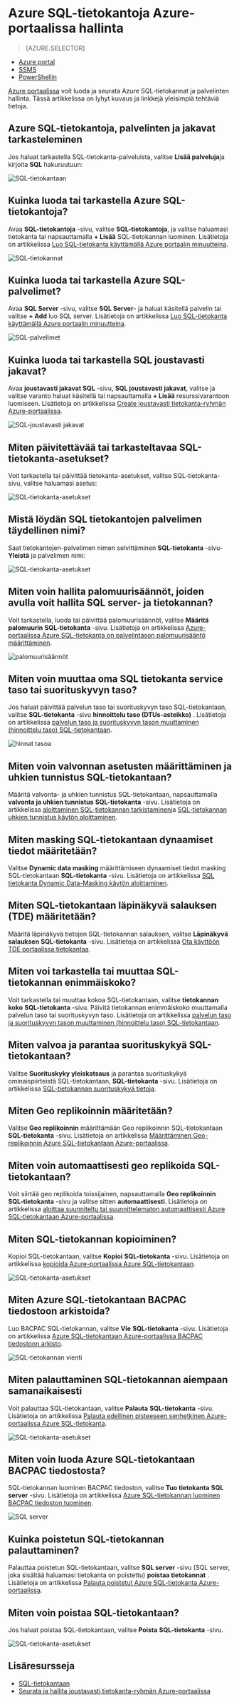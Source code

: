 <properties
    pageTitle="Hallitse Azure SQL-tietokanta Azure-portaalissa | Microsoft Azure"
    description="Opettele Azure-portaalin avulla voit hallita relaatiotietokannasta pilvipalvelussa Azure-portaalissa."
    services="sql-database"
    documentationCenter=""
    authors="stevestein"
    manager="jhubbard"
    editor=""/>

<tags
    ms.service="sql-database"
    ms.devlang="NA"
    ms.workload="data-management"
    ms.topic="article"
    ms.tgt_pltfrm="NA"
    ms.date="09/19/2016"
    ms.author="sstein"/>


# <a name="managing-azure-sql-databases-using-the-azure-portal"></a>Azure SQL-tietokantoja Azure-portaalissa hallinta


> [AZURE.SELECTOR]
- [Azure portal](sql-database-manage-portal.md)
- [SSMS](sql-database-manage-azure-ssms.md)
- [PowerShellin](sql-database-manage-powershell.md)

[Azure portaalissa](https://portal.azure.com/) voit luoda ja seurata Azure SQL-tietokannat ja palvelinten hallinta. Tässä artikkelissa on lyhyt kuvaus ja linkkejä yleisimpiä tehtäviä tietoja.

## <a name="view-your-azure-sql-databases-servers-and-pools"></a>Azure SQL-tietokantoja, palvelinten ja jakavat tarkasteleminen

Jos haluat tarkastella SQL-tietokanta-palveluista, valitse **Lisää palveluja**ja kirjoita **SQL** hakuruutuun:

![SQL-tietokantaan](./media/sql-database-manage-portal/sql-services.png)


## <a name="how-do-i-create-or-view-azure-sql-databases"></a>Kuinka luoda tai tarkastella Azure SQL-tietokantoja?

Avaa **SQL-tietokantoja** -sivu, valitse **SQL-tietokantoja**, ja valitse haluamasi tietokanta tai napsauttamalla **+ Lisää** SQL-tietokannan luominen. Lisätietoja on artikkelissa [Luo SQL-tietokanta käyttämällä Azure portaalin minuutteina](sql-database-get-started.md).


![SQL-tietokannat](./media/sql-database-manage-portal/sql-databases.png)


## <a name="how-do-i-create-or-view-azure-sql-servers"></a>Kuinka luoda tai tarkastella Azure SQL-palvelimet?

Avaa **SQL Server** -sivu, valitse **SQL Server**- ja haluat käsitellä palvelin tai valitse **+ Add** luo SQL server. Lisätietoja on artikkelissa [Luo SQL-tietokanta käyttämällä Azure portaalin minuutteina](sql-database-get-started.md).

![SQL-palvelimet](./media/sql-database-manage-portal/sql-servers.png)


## <a name="how-do-i-create-or-view-sql-elastic-pools"></a>Kuinka luoda tai tarkastella SQL joustavasti jakavat?

Avaa **joustavasti jakavat SQL** -sivu, **SQL joustavasti jakavat**, valitse ja valitse varanto haluat käsitellä tai napsauttamalla **+ Lisää** resurssivarantoon luomiseen. Lisätietoja on artikkelissa [Create joustavasti tietokanta-ryhmän Azure-portaalissa](sql-database-elastic-pool-create-portal.md).

![SQL-joustavasti jakavat](./media/sql-database-manage-portal/elastic-pools.png)



## <a name="how-do-i-update-or-view-sql-database-settings"></a>Miten päivitettävää tai tarkasteltavaa SQL-tietokanta-asetukset?

Voit tarkastella tai päivittää tietokanta-asetukset, valitse SQL-tietokanta-sivu, valitse haluamasi asetus:


![SQL-tietokanta-asetukset](./media/sql-database-manage-portal/settings.png)


## <a name="how-do-i-find-a-sql-databases-fully-qualified-server-name"></a>Mistä löydän SQL tietokantojen palvelimen täydellinen nimi?

Saat tietokantojen-palvelimen nimen selvittäminen **SQL-tietokanta** -sivu- **Yleistä** ja palvelimen nimi:


![SQL-tietokanta-asetukset](./media/sql-database-manage-portal/server-name.png)


## <a name="how-do-i-manage-firewall-rules-to-control-access-to-my-sql-server-and-database"></a>Miten voin hallita palomuurisäännöt, joiden avulla voit hallita SQL server- ja tietokannan?

Voit tarkastella, luoda tai päivittää palomuurisäännöt, valitse **Määritä palomuurin** **SQL-tietokanta** -sivu. Lisätietoja on artikkelissa [Azure-portaalissa Azure SQL-tietokanta on palvelintason palomuurisääntö määrittäminen](sql-database-configure-firewall-settings.md).


![palomuurisäännöt](./media/sql-database-manage-portal/sql-database-firewall.png)


## <a name="how-do-i-change-my-sql-database-service-tier-or-performance-level"></a>Miten voin muuttaa oma SQL tietokanta service taso tai suorituskyvyn taso?


Jos haluat päivittää palvelun taso tai suorituskyvyn taso SQL-tietokantaan, valitse **SQL-tietokanta** -sivu **hinnoittelu taso (DTUs-asteikko)** . Lisätietoja on artikkelissa [palvelun taso ja suorituskyvyn tason muuttaminen (hinnoittelu taso) SQL-tietokantaan](sql-database-scale-up.md).


![hinnat tasoa](./media/sql-database-manage-portal/pricing-tier.png)


## <a name="how-do-i-configure-auditing-and-threat-detection-for-a-sql-database"></a>Miten voin valvonnan asetusten määrittäminen ja uhkien tunnistus SQL-tietokantaan?

Määritä valvonta- ja uhkien tunnistus SQL-tietokantaan, napsauttamalla **valvonta ja uhkien tunnistus** **SQL-tietokanta** -sivu. Lisätietoja on artikkelissa [aloittaminen SQL-tietokannan tarkistaminen](sql-database-auditing-get-started.md)ja [SQL-tietokannan uhkien tunnistus käytön aloittaminen](sql-database-threat-detection-get-started.md).


## <a name="how-do-i-configure-dynamic-data-masking-for-a-sql-database"></a>Miten masking SQL-tietokantaan dynaamiset tiedot määritetään?

Valitse **Dynamic data masking** määrittämiseen dynaamiset tiedot masking SQL-tietokantaan **SQL-tietokanta** -sivu. Lisätietoja on artikkelissa [SQL tietokanta Dynamic Data-Masking käytön aloittaminen](sql-database-dynamic-data-masking-get-started.md).


## <a name="how-do-i-configure-transparent-data-encryption-tde-for-a-sql-database"></a>Miten SQL-tietokantaan läpinäkyvä salauksen (TDE) määritetään?

Määritä läpinäkyvä tietojen SQL-tietokannan salauksen, valitse **Läpinäkyvä salauksen** **SQL-tietokanta** -sivu. Lisätietoja on artikkelissa [Ota käyttöön TDE portaalissa tietokantaa](https://msdn.microsoft.com/library/dn948096#Anchor_1).

## <a name="how-do-i-view-or-change-the-max-size-of-a-sql-database"></a>Miten voi tarkastella tai muuttaa SQL-tietokannan enimmäiskoko?

Voit tarkastella tai muuttaa kokoa SQL-tietokantaan, valitse **tietokannan koko** **SQL-tietokanta** -sivu. Päivitä tietokannan enimmäiskoko muuttamalla palvelun taso tai suorituskyvyn taso. Lisätietoja on artikkelissa [palvelun taso ja suorituskyvyn tason muuttaminen (hinnoittelu taso) SQL-tietokantaan](sql-database-scale-up.md).

## <a name="how-do-i-monitor-and-improve-the-performance-of-a-sql-database"></a>Miten valvoa ja parantaa suorituskykyä SQL-tietokantaan?

Valitse **Suorituskyky yleiskatsaus** ja parantaa suorituskykyä ominaispiirteistä SQL-tietokantaan, **SQL-tietokanta** -sivu. Lisätietoja on artikkelissa [SQL-tietokannan suorituskykyä tietoja](sql-database-performance.md).


## <a name="how-do-i-configure-geo-replication"></a>Miten Geo replikoinnin määritetään?

Valitse **Geo replikoinnin** määrittämään Geo replikoinnin SQL-tietokantaan **SQL-tietokanta** -sivu. Lisätietoja on artikkelissa [Määrittäminen Geo-replikoinnin Azure SQL-tietokantaan Azure-portaalissa](sql-database-geo-replication-portal.md).


## <a name="how-do-i-failover-to-a-geo-replicated-sql-database"></a>Miten voin automaattisesti geo replikoida SQL-tietokantaan?

Voit siirtää geo replikoida toissijainen, napsauttamalla **Geo replikoinnin** **SQL-tietokanta** -sivu ja valitse sitten **automaattisesti**. Lisätietoja on artikkelissa [aloittaa suunniteltu tai suunnittelematon automaattisesti Azure SQL-tietokantaan Azure-portaalissa](sql-database-geo-replication-failover-portal.md).


## <a name="how-do-i-copy-a-sql-database"></a>Miten SQL-tietokannan kopioiminen?

Kopioi SQL-tietokantaan, valitse **Kopioi** **SQL-tietokanta** -sivu. Lisätietoja on artikkelissa [kopioida Azure-portaalissa Azure SQL-tietokantaan](sql-database-copy-portal.md).


![SQL-tietokanta-asetukset](./media/sql-database-manage-portal/sql-database-copy.png)

## <a name="how-do-i-archive-an-azure-sql-database-to-a-bacpac-file"></a>Miten Azure SQL-tietokantaan BACPAC tiedostoon arkistoida?

Luo BACPAC SQL-tietokannan, valitse **Vie** **SQL-tietokanta** -sivu. Lisätietoja on artikkelissa [Azure SQL-tietokantaan Azure-portaalissa BACPAC tiedostoon arkisto](sql-database-export.md).


![SQL-tietokannan vienti](./media/sql-database-manage-portal/sql-database-export.png)



## <a name="how-do-i-restore-a-sql-database-to-a-previous-point-in-time"></a>Miten palauttaminen SQL-tietokannan aiempaan samanaikaisesti

Voit palauttaa SQL-tietokantaan, valitse **Palauta** **SQL-tietokanta** -sivu. Lisätietoja on artikkelissa [Palauta edellinen pisteeseen senhetkinen Azure-portaalissa Azure SQL-tietokanta](sql-database-point-in-time-restore-portal.md).


![SQL-tietokanta-asetukset](./media/sql-database-manage-portal/sql-database-restore.png)


## <a name="how-do-i-create-an-azure-sql-database-from-a-bacpac-file"></a>Miten voin luoda Azure SQL-tietokantaan BACPAC tiedostosta?

SQL-tietokannan luominen BACPAC tiedoston, valitse **Tuo tietokanta** **SQL server** -sivu. Lisätietoja on artikkelissa [Azure SQL-tietokannan luominen BACPAC tiedoston tuominen](sql-database-import.md).


![SQL server](./media/sql-database-manage-portal/server-commands.png)


## <a name="how-do-i-restore-a-deleted-sql-database"></a>Kuinka poistetun SQL-tietokannan palauttaminen?

Palauttaa poistetun SQL-tietokantaan, valitse **SQL server** -sivu (SQL server, joka sisältää haluamasi tietokanta on poistettu) **poistaa tietokannat** . Lisätietoja on artikkelissa [Palauta poistetut Azure SQL-tietokanta Azure-portaalissa](sql-database-restore-deleted-database-portal.md).

## <a name="how-do-i-delete-a-sql-database"></a>Miten voin poistaa SQL-tietokantaan?

Jos haluat poistaa SQL-tietokantaan, valitse **Poista** **SQL-tietokanta** -sivu. 

![SQL-tietokanta-asetukset](./media/sql-database-manage-portal/sql-database-delete.png)



## <a name="additional-resources"></a>Lisäresursseja

- [SQL-tietokantaan](sql-database-technical-overview.md)
- [Seurata ja hallita joustavasti tietokanta-ryhmän Azure-portaalissa](sql-database-elastic-pool-manage-portal.md)
